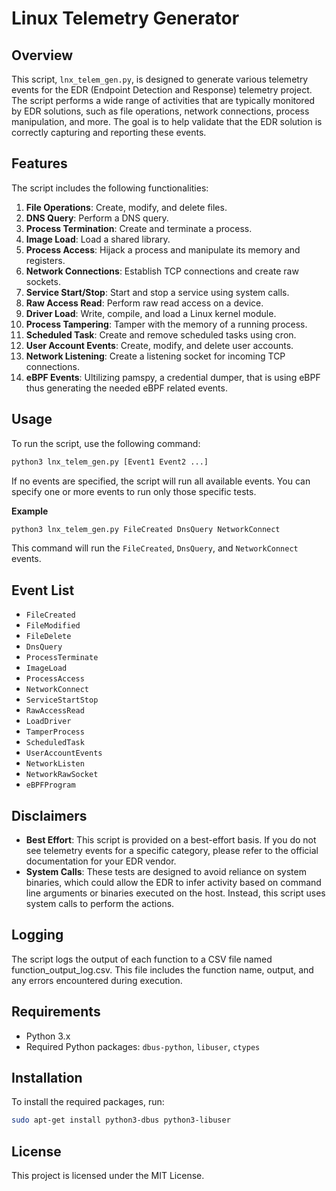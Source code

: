 # Linux Telemetry Generator

## Overview

This script, `lnx_telem_gen.py`, is designed to generate various telemetry events for the EDR (Endpoint Detection and Response) telemetry project. The script performs a wide range of activities that are typically monitored by EDR solutions, such as file operations, network connections, process manipulation, and more. The goal is to help validate that the EDR solution is correctly capturing and reporting these events.

## Features

The script includes the following functionalities:

1. **File Operations**: Create, modify, and delete files.
2. **DNS Query**: Perform a DNS query.
3. **Process Termination**: Create and terminate a process.
4. **Image Load**: Load a shared library.
5. **Process Access**: Hijack a process and manipulate its memory and registers.
6. **Network Connections**: Establish TCP connections and create raw sockets.
7. **Service Start/Stop**: Start and stop a service using system calls.
8. **Raw Access Read**: Perform raw read access on a device.
9. **Driver Load**: Write, compile, and load a Linux kernel module.
10. **Process Tampering**: Tamper with the memory of a running process.
11. **Scheduled Task**: Create and remove scheduled tasks using cron.
12. **User Account Events**: Create, modify, and delete user accounts.
13. **Network Listening**: Create a listening socket for incoming TCP connections.
14. **eBPF Events**: Ultilizing pamspy, a credential dumper, that is using eBPF thus generating the needed eBPF related events.

## Usage

To run the script, use the following command:

```bash
python3 lnx_telem_gen.py [Event1 Event2 ...]
```
If no events are specified, the script will run all available events. You can specify one or more events to run only those specific tests.

**Example**

```python
python3 lnx_telem_gen.py FileCreated DnsQuery NetworkConnect
```

This command will run the `FileCreated`, `DnsQuery`, and `NetworkConnect` events.

## Event List

- `FileCreated`
- `FileModified`
- `FileDelete`
- `DnsQuery`
- `ProcessTerminate`
- `ImageLoad`
- `ProcessAccess`
- `NetworkConnect`
- `ServiceStartStop`
- `RawAccessRead`
- `LoadDriver`
- `TamperProcess`
- `ScheduledTask`
- `UserAccountEvents`
- `NetworkListen`
- `NetworkRawSocket`
- `eBPFProgram`

## Disclaimers

- **Best Effort**: This script is provided on a best-effort basis. If you do not see telemetry events for a specific category, please refer to the official documentation for your EDR vendor.
- **System Calls**: These tests are designed to avoid reliance on system binaries, which could allow the EDR to infer activity based on command line arguments or binaries executed on the host. Instead, this script uses system calls to perform the actions.

## Logging
The script logs the output of each function to a CSV file named function_output_log.csv. This file includes the function name, output, and any errors encountered during execution.

## Requirements
- Python 3.x
- Required Python packages: `dbus-python`, `libuser`, `ctypes`

## Installation
To install the required packages, run:

```bash
sudo apt-get install python3-dbus python3-libuser
```

## License
This project is licensed under the MIT License.
